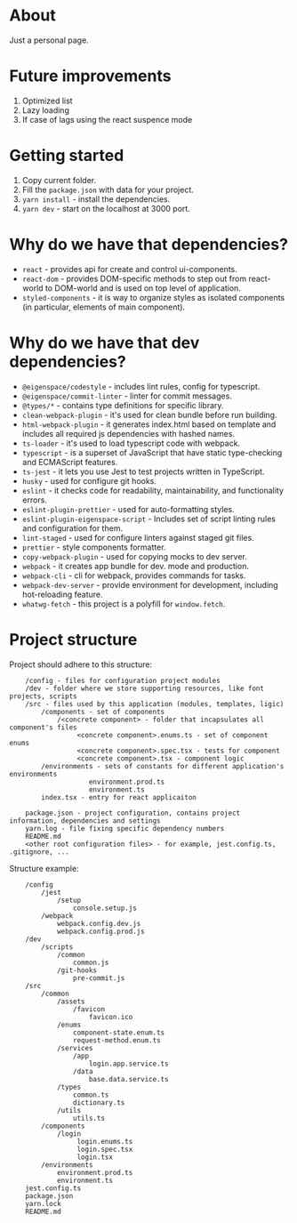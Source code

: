 # About

Just a personal page.

# Future improvements

1. Optimized list
2. Lazy loading
3. If case of lags using the react suspence mode

# Getting started

1. Copy current folder.
2. Fill the `package.json` with data for your project.
3. `yarn install` - install the dependencies.
4. `yarn dev` - start on the localhost at 3000 port.

# Why do we have that dependencies?

* `react` - provides api for create and control ui-components.  
* `react-dom` - provides DOM-specific methods to step out from react-world
to DOM-world and is used on top level of application.
* `styled-components` - it is way to organize styles as isolated components
(in particular, elements of main component).

# Why do we have that dev dependencies?

* `@eigenspace/codestyle` - includes lint rules, config for typescript.
* `@eigenspace/commit-linter` - linter for commit messages.
* `@types/*` - contains type definitions for specific library.
* `clean-webpack-plugin` - it's used for clean bundle before run building.
* `html-webpack-plugin` - it generates index.html based on template and includes all required js dependencies 
with hashed names.
* `ts-loader` - it's used to load typescript code with webpack. 
* `typescript` - is a superset of JavaScript that have static type-checking and ECMAScript features.
* `ts-jest` - it lets you use Jest to test projects written in TypeScript.
* `husky` - used for configure git hooks.
* `eslint` - it checks code for readability, maintainability, and functionality errors.
* `eslint-plugin-prettier` - used for auto-formatting styles.
* `eslint-plugin-eigenspace-script` - Includes set of script linting rules and configuration for them.
* `lint-staged` - used for configure linters against staged git files.
* `prettier` - style components formatter.
* `copy-webpack-plugin` - used for copying mocks to dev server.
* `webpack` - it creates app bundle for dev. mode and production. 
* `webpack-cli` - cli for webpack, provides commands for tasks. 
* `webpack-dev-server` - provide environment for development, including hot-reloading feature.
* `whatwg-fetch` - this project is a polyfill for `window.fetch`.

# Project structure

Project should adhere to this structure:
```
    /config - files for configuration project modules
    /dev - folder where we store supporting resources, like font projects, scripts
    /src - files used by this application (modules, templates, ligic)
        /components - set of components
            /<concrete component> - folder that incapsulates all component's files
                 <concrete component>.enums.ts - set of component enums
                 <concrete component>.spec.tsx - tests for component
                 <concrete component>.tsx - component logic
        /environments - sets of constants for different application's environments
                    environment.prod.ts
                    environment.ts
        index.tsx - entry for react applicaiton            
                     
    package.json - project configuration, contains project information, dependencies and settings
    yarn.log - file fixing specific dependency numbers
    README.md
    <other root configuration files> - for example, jest.config.ts, .gitignore, ...                                             
```

Structure example:

```
    /config
        /jest
            /setup
                console.setup.js
        /webpack
            webpack.config.dev.js
            webpack.config.prod.js            
    /dev
        /scripts
            /common
                common.js
            /git-hooks
                pre-commit.js
    /src
        /common
            /assets
                /favicon
                    favicon.ico
            /enums
                component-state.enum.ts
                request-method.enum.ts
            /services
                /app
                    login.app.service.ts
                /data
                    base.data.service.ts
            /types
                common.ts
                dictionary.ts
            /utils
                utils.ts
        /components
            /login
                 login.enums.ts 
                 login.spec.tsx
                 login.tsx
        /environments
            environment.prod.ts
            environment.ts   
    jest.config.ts
    package.json
    yarn.lock
    README.md
```
